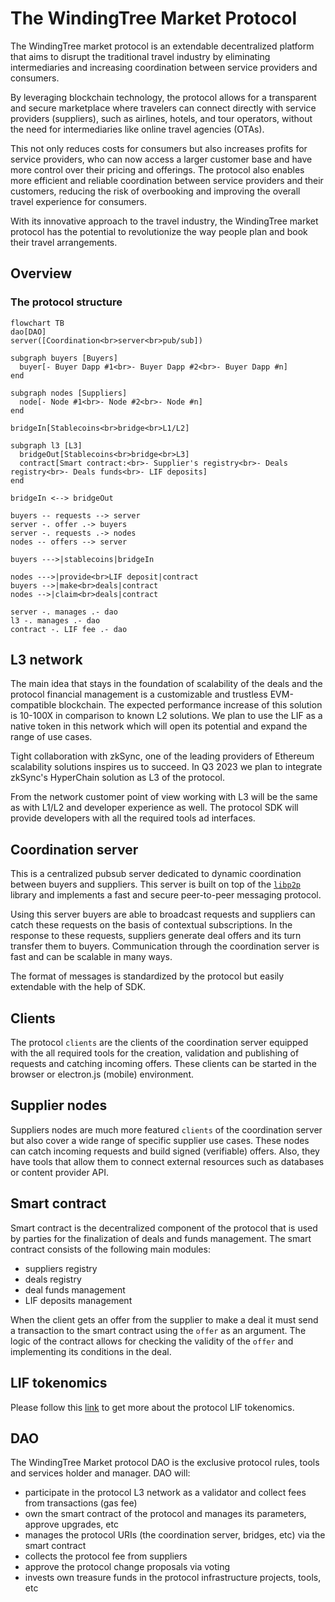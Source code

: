 # The WindingTree Market Protocol

The WindingTree market protocol is an extendable decentralized platform that aims to disrupt the traditional travel industry by eliminating intermediaries and increasing coordination between service providers and consumers.

By leveraging blockchain technology, the protocol allows for a transparent and secure marketplace where travelers can connect directly with service providers (suppliers), such as airlines, hotels, and tour operators, without the need for intermediaries like online travel agencies (OTAs).

This not only reduces costs for consumers but also increases profits for service providers, who can now access a larger customer base and have more control over their pricing and offerings. The protocol also enables more efficient and reliable coordination between service providers and their customers, reducing the risk of overbooking and improving the overall travel experience for consumers.

With its innovative approach to the travel industry, the WindingTree market protocol has the potential to revolutionize the way people plan and book their travel arrangements.

## Overview

### The protocol structure

```mermaid
flowchart TB
dao[DAO]
server([Coordination<br>server<br>pub/sub])

subgraph buyers [Buyers]
  buyer[- Buyer Dapp #1<br>- Buyer Dapp #2<br>- Buyer Dapp #n]
end

subgraph nodes [Suppliers]
  node[- Node #1<br>- Node #2<br>- Node #n]
end

bridgeIn[Stablecoins<br>bridge<br>L1/L2]

subgraph l3 [L3]
  bridgeOut[Stablecoins<br>bridge<br>L3]
  contract[Smart contract:<br>- Supplier's registry<br>- Deals registry<br>- Deals funds<br>- LIF deposits]
end

bridgeIn <--> bridgeOut

buyers -- requests --> server
server -. offer .-> buyers
server -. requests .-> nodes
nodes -- offers --> server

buyers --->|stablecoins|bridgeIn

nodes --->|provide<br>LIF deposit|contract
buyers -->|make<br>deals|contract
nodes -->|claim<br>deals|contract

server -. manages .- dao
l3 -. manages .- dao
contract -. LIF fee .- dao
```

## L3 network

The main idea that stays in the foundation of scalability of the deals and the protocol financial management is a customizable and trustless EVM-compatible blockchain. The expected performance increase of this solution is 10-100X in comparison to known L2 solutions. We plan to use the LIF as a native token in this network which will open its potential and expand the range of use cases.

Tight collaboration with zkSync, one of the leading providers of Ethereum scalability solutions inspires us to succeed. In Q3 2023 we plan to integrate zkSync's HyperChain solution as L3 of the protocol.

From the network customer point of view working with L3 will be the same as with L1/L2 and developer experience as well. The protocol SDK will provide developers with all the required tools ad interfaces.

## Coordination server

This is a centralized pubsub server dedicated to dynamic coordination between buyers and suppliers. This server is built on top of the [`libp2p`](https://github.com/libp2p/js-libp2p) library and implements a fast and secure peer-to-peer messaging protocol.

Using this server buyers are able to broadcast requests and suppliers can catch these requests on the basis of contextual subscriptions. In the response to these requests, suppliers generate deal offers and its turn transfer them to buyers. Communication through the coordination server is fast and can be scalable in many ways.

The format of messages is standardized by the protocol but easily extendable with the help of SDK.

## Clients

The protocol `clients` are the clients of the coordination server equipped with the all required tools for the creation, validation and publishing of requests and catching incoming offers. These clients can be started in the browser or electron.js (mobile) environment.

## Supplier nodes

Suppliers nodes are much more featured `clients` of the coordination server but also cover a wide range of specific supplier use cases. These nodes can catch incoming requests and build signed (verifiable) offers. Also, they have tools that allow them to connect external resources such as databases or content provider API.

## Smart contract

Smart contract is the decentralized component of the protocol that is used by parties for the finalization of deals and funds management. The smart contract consists of the following main modules:

- suppliers registry
- deals registry
- deal funds management
- LIF deposits management

When the client gets an offer from the supplier to make a deal it must send a transaction to the smart contract using the `offer` as an argument. The logic of the contract allows for checking the validity of the `offer` and implementing its conditions in the deal.

## LIF tokenomics

Please follow this [link](https://github.com/windingtree/protocol-tokenomics) to get more about the protocol LIF tokenomics.

## DAO

The WindingTree Market protocol DAO is the exclusive protocol rules, tools and services holder and manager. DAO will:

- participate in the protocol L3 network as a validator and collect fees from transactions (gas fee)
- own the smart contract of the protocol and manages its parameters, approve upgrades, etc
- manages the protocol URIs (the coordination server, bridges, etc) via the smart contract
- collects the protocol fee from suppliers
- approve the protocol change proposals via voting
- invests own treasure funds in the protocol infrastructure projects, tools, etc

